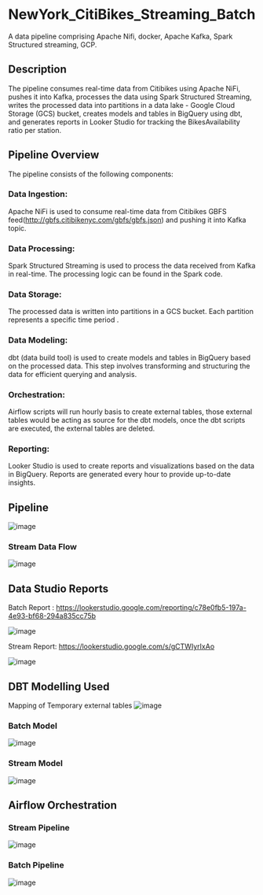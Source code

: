 # NewYork_CitiBikes_Streaming_Batch
A data pipeline comprising Apache Nifi, docker, Apache Kafka, Spark Structured streaming, GCP.

## Description
The pipeline consumes real-time data from Citibikes using Apache NiFi, pushes it into Kafka, processes the data using Spark Structured Streaming,
writes the processed data into partitions in a data lake - Google Cloud Storage (GCS) bucket, creates models and tables in BigQuery using dbt, and generates reports in Looker Studio for tracking the BikesAvailability ratio per station.

## Pipeline Overview
The pipeline consists of the following components:

### Data Ingestion: 
Apache NiFi is used to consume real-time data from Citibikes GBFS feed(http://gbfs.citibikenyc.com/gbfs/gbfs.json) and pushing it into Kafka topic.

### Data Processing:
Spark Structured Streaming is used to process the data received from Kafka in real-time. The processing logic can be found in the Spark code.

### Data Storage: 
The processed data is written into partitions in a GCS bucket. Each partition represents a specific time period .

### Data Modeling: 
dbt (data build tool) is used to create models and tables in BigQuery based on the processed data. This step involves transforming and structuring the data for
efficient querying and analysis.

### Orchestration: 
Airflow scripts will run hourly basis to create external tables, those external tables would be acting as source for the dbt models, once the dbt scripts are executed, the external tables are deleted.

### Reporting: 
Looker Studio is used to create reports and visualizations based on the data in BigQuery. Reports are generated every hour to provide up-to-date insights.


## Pipeline
![image](https://github.com/Nandhinired/NewYork_CitiBikes_Streaming_Batch/assets/69593809/b63d8931-968d-4c8c-9180-a621bdfbf1de)



### Stream Data Flow
![image](https://github.com/Nandhinired/NewYork_CitiBikes_Streaming_Batch/assets/69593809/2e1f8149-5fad-4829-831c-8fac8f55f79d)





## Data Studio Reports

 Batch Report : https://lookerstudio.google.com/reporting/c78e0fb5-197a-4e93-bf68-294a835cc75b
 
![image](https://github.com/Nandhinired/NewYork_CitiBikes_Streaming_Batch/assets/69593809/751b7e6a-a455-46b1-9205-fb5ca558ba82)

 
 Stream Report: https://lookerstudio.google.com/s/gCTWIyrIxAo
 
![image](https://github.com/Nandhinired/NewYork_CitiBikes_Streaming_Batch/assets/69593809/478d80fa-012b-466c-a10d-bf3a66960c30)




 ## DBT Modelling Used 
 
  Mapping of Temporary external tables
![image](https://github.com/Nandhinired/NewYork_CitiBikes_Streaming_Batch/assets/69593809/f41c3e38-5bce-460f-8cfb-8748752ee986)


 ### Batch Model 
![image](https://github.com/Nandhinired/NewYork_CitiBikes_Streaming_Batch/assets/69593809/2ed78289-b05e-4290-9f3d-cbc61a229e26)

 ### Stream Model
![image](https://github.com/Nandhinired/NewYork_CitiBikes_Streaming_Batch/assets/69593809/e9117030-8cc5-402e-8e49-24e53dbae581)



 ## Airflow Orchestration

 ### Stream Pipeline
![image](https://github.com/Nandhinired/NewYork_CitiBikes_Streaming_Batch/assets/69593809/619e3f21-af3e-4a22-ab25-6862d2740e5f)



 ### Batch Pipeline
 ![image](https://github.com/Nandhinired/NewYork_CitiBikes_Streaming_Batch/assets/69593809/a04a3d9b-c8c8-41e3-910a-3f8f29267f4c)



 
